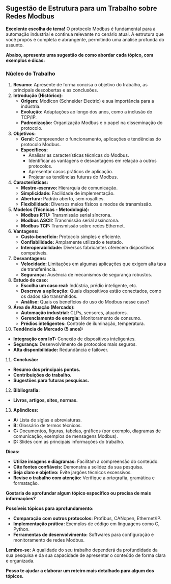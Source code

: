 ## Sugestão de Estrutura para um Trabalho sobre Redes Modbus

**Excelente escolha de tema!** O protocolo Modbus é fundamental para a automação industrial e continua relevante no cenário atual. A estrutura que você propôs é completa e abrangente, permitindo uma análise profunda do assunto.

**Abaixo, apresento uma sugestão de como abordar cada tópico, com exemplos e dicas:**

### Núcleo do Trabalho

1. **Resumo:** Apresente de forma concisa o objetivo do trabalho, as principais descobertas e as conclusões.
2. **Introdução (Histórico):**
   * **Origem:** Modicon (Schneider Electric) e sua importância para a indústria.
   * **Evolução:** Adaptações ao longo dos anos, como a inclusão do TCP/IP.
   * **Padronização:** Organização Modbus e o papel na disseminação do protocolo.
3. **Objetivos:**
   * **Geral:** Compreender o funcionamento, aplicações e tendências do protocolo Modbus.
   * **Específicos:**
     * Analisar as características técnicas do Modbus.
     * Identificar as vantagens e desvantagens em relação a outros protocolos.
     * Apresentar casos práticos de aplicação.
     * Projetar as tendências futuras do Modbus.
4. **Características:**
   * **Mestre-escravo:** Hierarquia de comunicação.
   * **Simplicidade:** Facilidade de implementação.
   * **Abertura:** Padrão aberto, sem royalties.
   * **Flexibilidade:** Diversos meios físicos e modos de transmissão.
5. **Modelos (Técnicas - Metodologia):**
   * **Modbus RTU:** Transmissão serial síncrona.
   * **Modbus ASCII:** Transmissão serial assíncrona.
   * **Modbus TCP:** Transmissão sobre redes Ethernet.
6. **Vantagens:**
   * **Custo-benefício:** Protocolo simples e eficiente.
   * **Confiabilidade:** Amplamente utilizado e testado.
   * **Interoperabilidade:** Diversos fabricantes oferecem dispositivos compatíveis.
7. **Desvantagens:**
   * **Velocidade:** Limitações em algumas aplicações que exigem alta taxa de transferência.
   * **Segurança:** Ausência de mecanismos de segurança robustos.
8. **Estudo de caso:**
   * **Escolha um caso real:** Indústria, prédio inteligente, etc.
   * **Descreva a aplicação:** Quais dispositivos estão conectados, como os dados são transmitidos.
   * **Análise:** Quais os benefícios do uso do Modbus nesse caso?
9. **Área de Atuação (Mercado):**
   * **Automação industrial:** CLPs, sensores, atuadores.
   * **Gerenciamento de energia:** Monitoramento de consumo.
   * **Prédios inteligentes:** Controle de iluminação, temperatura.
10. **Tendência de Mercado (5 anos):**
   * **Integração com IoT:** Conexão de dispositivos inteligentes.
   * **Segurança:** Desenvolvimento de protocolos mais seguros.
   * **Alta disponibilidade:** Redundância e failover.
11. **Conclusão:**
   * **Resumo dos principais pontos.**
   * **Contribuições do trabalho.**
   * **Sugestões para futuras pesquisas.**
12. **Bibliografia:**
   * **Livros, artigos, sites, normas.**
13. **Apêndices:**
   * **A:** Lista de siglas e abreviaturas.
   * **B:** Glossário de termos técnicos.
   * **C:** Documentos, figuras, tabelas, gráficos (por exemplo, diagramas de comunicação, exemplos de mensagens Modbus).
   * **D:** Slides com as principais informações do trabalho.

**Dicas:**

* **Utilize imagens e diagramas:** Facilitam a compreensão do conteúdo.
* **Cite fontes confiáveis:** Demonstra a solidez da sua pesquisa.
* **Seja claro e objetivo:** Evite jargões técnicos excessivos.
* **Revise o trabalho com atenção:** Verifique a ortografia, gramática e formatação.

**Gostaria de aprofundar algum tópico específico ou precisa de mais informações?** 

**Possíveis tópicos para aprofundamento:**

* **Comparação com outros protocolos:** Profibus, CANopen, Ethernet/IP.
* **Implementação prática:** Exemplos de código em linguagens como C, Python.
* **Ferramentas de desenvolvimento:** Softwares para configuração e monitoramento de redes Modbus.

**Lembre-se:** A qualidade do seu trabalho dependerá da profundidade da sua pesquisa e da sua capacidade de apresentar o conteúdo de forma clara e organizada. 
 
**Posso te ajudar a elaborar um roteiro mais detalhado para algum dos tópicos.** 
